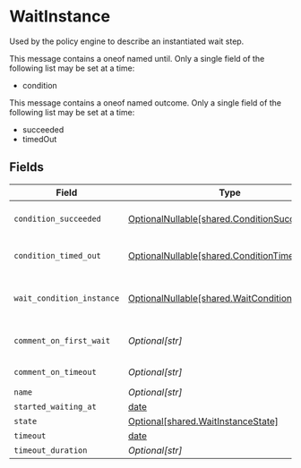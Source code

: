 # WaitInstance

Used by the policy engine to describe an instantiated wait step.

This message contains a oneof named until. Only a single field of the following list may be set at a time:
  - condition


This message contains a oneof named outcome. Only a single field of the following list may be set at a time:
  - succeeded
  - timedOut



## Fields

| Field                                                                                          | Type                                                                                           | Required                                                                                       | Description                                                                                    |
| ---------------------------------------------------------------------------------------------- | ---------------------------------------------------------------------------------------------- | ---------------------------------------------------------------------------------------------- | ---------------------------------------------------------------------------------------------- |
| `condition_succeeded`                                                                          | [OptionalNullable[shared.ConditionSucceeded]](../../models/shared/conditionsucceeded.md)       | :heavy_minus_sign:                                                                             | The ConditionSucceeded message.                                                                |
| `condition_timed_out`                                                                          | [OptionalNullable[shared.ConditionTimedOut]](../../models/shared/conditiontimedout.md)         | :heavy_minus_sign:                                                                             | The ConditionTimedOut message.                                                                 |
| `wait_condition_instance`                                                                      | [OptionalNullable[shared.WaitConditionInstance]](../../models/shared/waitconditioninstance.md) | :heavy_minus_sign:                                                                             | Used by the policy engine to describe an instantiated condition to wait on.                    |
| `comment_on_first_wait`                                                                        | *Optional[str]*                                                                                | :heavy_minus_sign:                                                                             | The comment to post on first failed check.                                                     |
| `comment_on_timeout`                                                                           | *Optional[str]*                                                                                | :heavy_minus_sign:                                                                             | The comment to post if we timeout.                                                             |
| `name`                                                                                         | *Optional[str]*                                                                                | :heavy_minus_sign:                                                                             | The name field.                                                                                |
| `started_waiting_at`                                                                           | [date](https://docs.python.org/3/library/datetime.html#date-objects)                           | :heavy_minus_sign:                                                                             | N/A                                                                                            |
| `state`                                                                                        | [Optional[shared.WaitInstanceState]](../../models/shared/waitinstancestate.md)                 | :heavy_minus_sign:                                                                             | The state field.                                                                               |
| `timeout`                                                                                      | [date](https://docs.python.org/3/library/datetime.html#date-objects)                           | :heavy_minus_sign:                                                                             | N/A                                                                                            |
| `timeout_duration`                                                                             | *Optional[str]*                                                                                | :heavy_minus_sign:                                                                             | N/A                                                                                            |